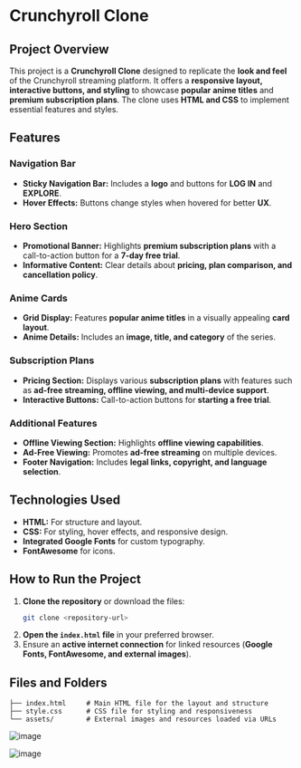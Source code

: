 # Crunchyroll Clone

## Project Overview

This project is a **Crunchyroll Clone** designed to replicate the **look and feel** of the Crunchyroll streaming platform. It offers a **responsive layout, interactive buttons, and styling** to showcase **popular anime titles** and **premium subscription plans**. The clone uses **HTML and CSS** to implement essential features and styles.

## Features

### Navigation Bar
- **Sticky Navigation Bar:** Includes a **logo** and buttons for **LOG IN** and **EXPLORE**.
- **Hover Effects:** Buttons change styles when hovered for better **UX**.

### Hero Section
- **Promotional Banner:** Highlights **premium subscription plans** with a call-to-action button for a **7-day free trial**.
- **Informative Content:** Clear details about **pricing, plan comparison, and cancellation policy**.

### Anime Cards
- **Grid Display:** Features **popular anime titles** in a visually appealing **card layout**.
- **Anime Details:** Includes an **image, title, and category** of the series.

### Subscription Plans
- **Pricing Section:** Displays various **subscription plans** with features such as **ad-free streaming, offline viewing, and multi-device support**.
- **Interactive Buttons:** Call-to-action buttons for **starting a free trial**.

### Additional Features
- **Offline Viewing Section:** Highlights **offline viewing capabilities**.
- **Ad-Free Viewing:** Promotes **ad-free streaming** on multiple devices.
- **Footer Navigation:** Includes **legal links, copyright, and language selection**.

## Technologies Used

- **HTML:** For structure and layout.
- **CSS:** For styling, hover effects, and responsive design.
- **Integrated Google Fonts** for custom typography.
- **FontAwesome** for icons.

## How to Run the Project

1. **Clone the repository** or download the files:
   ```sh
   git clone <repository-url>
   ```
2. **Open the `index.html` file** in your preferred browser.
3. Ensure an **active internet connection** for linked resources (**Google Fonts, FontAwesome, and external images**).

## Files and Folders

```
├── index.html     # Main HTML file for the layout and structure
├── style.css      # CSS file for styling and responsiveness
└── assets/        # External images and resources loaded via URLs
```

![image](https://github.com/user-attachments/assets/1c7c54af-e356-4cb3-96f9-3ac00cd0dd19)

![image](https://github.com/user-attachments/assets/59a894db-28b3-41ad-b69e-fb0047e1fc03)

